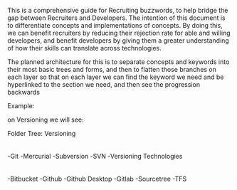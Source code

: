 This is a comprehensive guide for Recruiting buzzwords, to help bridge the gap between Recruiters and Developers. The intention of this document is to differentiate concepts and implementations of concepts. By doing this, we can benefit recruiters by reducing their rejection rate for able and willing developers, and benefit developers by giving them a greater understanding of how their skills can translate across technologies.

The planned architecture for this is to separate concepts and keywords into their most basic trees and forms, and then to flatten those branches on each layer so that on each layer we can find the keyword we need and be hyperlinked to the section we need, and then see the progression backwards

Example:

on Versioning we will see:

Folder Tree:
Versioning
\
 \
  \
   -Git
   -Mercurial
   -Subversion
   -SVN
   -Versioning Technologies
   \
    \
     \
      -Bitbucket
      -Github
      -Github Desktop
      -Gitlab
      -Sourcetree
      -TFS